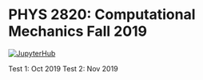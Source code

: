 # PHYS 2820: Computational Mechanics Fall 2019

[![JupyterHub](https://img.shields.io/badge/PHYS2820-JupyterHub-blue.svg)](https://mybisnder.org/v2/gh/jmunroe/phys2820-F2019/master)

Test 1: Oct 2019
Test 2: Nov 2019

